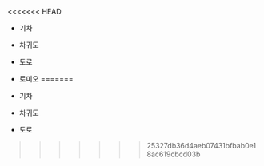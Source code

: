 <<<<<<< HEAD
* 기차

* 차귀도
* 도로
* 로미오
=======
* 기차
* 차귀도
* 도로

>>>>>>> 25327db36d4aeb07431bfbab0e18ac619cbcd03b
